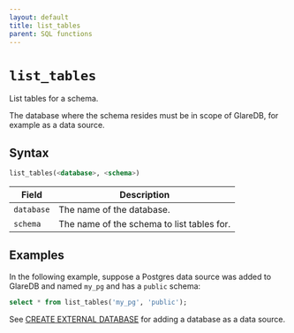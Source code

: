 ```yaml
---
layout: default
title: list_tables
parent: SQL functions
---
```


# `list_tables`

List tables for a schema.

The database where the schema resides must be in scope of GlareDB, for example
as a data source.

## Syntax

```sql
list_tables(<database>, <schema>)
```

| Field      | Description                                |
| ---------- | ------------------------------------------ |
| `database` | The name of the database.                  |
| `schema`   | The name of the schema to list tables for. |

## Examples

In the following example, suppose a Postgres data source was added to GlareDB
and named `my_pg` and has a `public` schema:

```sql
select * from list_tables('my_pg', 'public');
```

See [CREATE EXTERNAL DATABASE] for adding a database as a data source.

[CREATE EXTERNAL DATABASE]: /glaredb/sql-commands/create-external-database/

